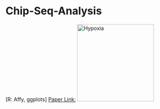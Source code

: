 # Chip-Seq-Analysis
[R: Affy, ggplots]
[Paper Link:](https://pubmed.ncbi.nlm.nih.gov/34933912/)
<img width="207" alt="Hypoxia" src="https://github.com/spawar2/Chip-Seq-Analysis/assets/25118302/28b543a0-72a3-4cdc-89a0-388c79111048">

